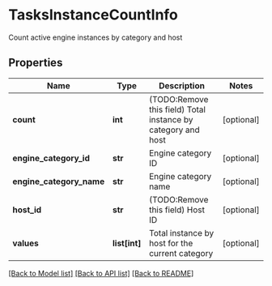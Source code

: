 # TasksInstanceCountInfo

Count active engine instances by category and host
## Properties
Name | Type | Description | Notes
------------ | ------------- | ------------- | -------------
**count** | **int** | (TODO:Remove this field) Total instance by category and host | [optional] 
**engine_category_id** | **str** | Engine category ID | [optional] 
**engine_category_name** | **str** | Engine category name | [optional] 
**host_id** | **str** | (TODO:Remove this field) Host ID | [optional] 
**values** | **list[int]** | Total instance by host for the current category | [optional] 

[[Back to Model list]](../README.md#documentation-for-models) [[Back to API list]](../README.md#documentation-for-api-endpoints) [[Back to README]](../README.md)


